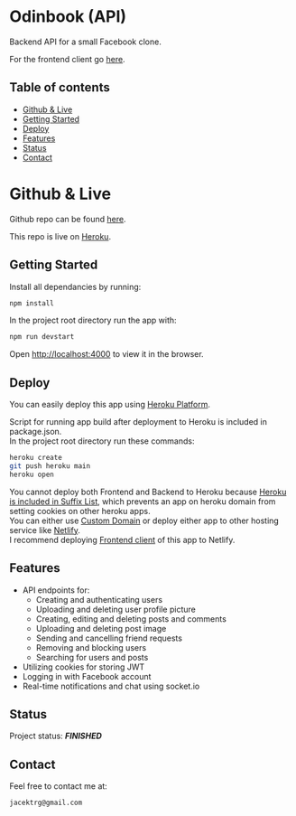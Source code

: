# Odinbook (API)

Backend API for a small Facebook clone.

For the frontend client go [here](https://github.com/gizinski-jacek/odinbook-client).

## Table of contents

- [Github & Live](#github--live)
- [Getting Started](#getting-started)
- [Deploy](#deploy)
- [Features](#features)
- [Status](#status)
- [Contact](#contact)

# Github & Live

Github repo can be found [here](https://github.com/gizinski-jacek/odinbook-api).

This repo is live on [Heroku](https://odinbook-api-48463.herokuapp.com).

## Getting Started

Install all dependancies by running:

```bash
npm install
```

In the project root directory run the app with:

```bash
npm run devstart
```

Open [http://localhost:4000](http://localhost:4000) to view it in the browser.

## Deploy

You can easily deploy this app using [Heroku Platform](https://devcenter.heroku.com/articles/git).

Script for running app build after deployment to Heroku is included in package.json.\
In the project root directory run these commands:

```bash
heroku create
git push heroku main
heroku open
```

You cannot deploy both Frontend and Backend to Heroku because [Heroku is included in Suffix List](https://devcenter.heroku.com/articles/cookies-and-herokuapp-com), which prevents an app on heroku domain from setting cookies on other heroku apps.\
You can either use [Custom Domain](https://devcenter.heroku.com/articles/custom-domains) or deploy either app to other hosting service like [Netlify](https://docs.netlify.com/cli/get-started).\
I recommend deploying [Frontend client](https://github.com/gizinski-jacek/odinbook-client#deploy) of this app to Netlify.

## Features

- API endpoints for:
  - Creating and authenticating users
  - Uploading and deleting user profile picture
  - Creating, editing and deleting posts and comments
  - Uploading and deleting post image
  - Sending and cancelling friend requests
  - Removing and blocking users
  - Searching for users and posts
- Utilizing cookies for storing JWT
- Logging in with Facebook account
- Real-time notifications and chat using socket.io

## Status

Project status: **_FINISHED_**

## Contact

Feel free to contact me at:

```
jacektrg@gmail.com
```
